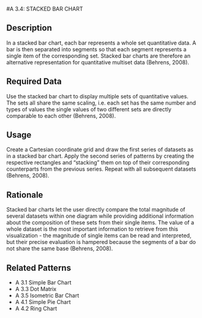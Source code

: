 

#A 3.4: STACKED BAR CHART


## Description

In a stacked bar chart, each bar represents a whole set quantitative data. A bar is then separated into segments so that each segment represents a single item of the corresponding set. Stacked bar charts are therefore an alternative representation for quantitative multiset data (Behrens, 2008).


## Required Data

Use the stacked bar chart to display multiple sets of quantitative values. The sets all share the same scaling, i.e. each set has the same number and types of values the single values of two different sets are directly comparable to each other (Behrens, 2008).


## Usage

Create a Cartesian coordinate grid and draw the first series of datasets as in a stacked bar chart. Apply the second series of patterns by creating the respective rectangles and “stacking” them on top of their corresponding counterparts from the previous series. Repeat with all subsequent datasets (Behrens, 2008).


## Rationale

Stacked bar charts let the user directly compare the total magnitude of several datasets within one diagram while providing additional information about the composition of these sets from their single items. The value of a whole dataset is the most important information to retrieve from this visualization - the magnitude of single items can be read and interpreted, but their precise evaluation is hampered because the segments of a bar do not share the same base (Behrens, 2008).


## Related Patterns

* A 3.1 Simple Bar Chart
* A 3.3 Dot Matrix
* A 3.5 Isometric Bar Chart
* A 4.1 Simple Pie Chart
* A 4.2 Ring Chart
